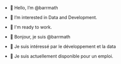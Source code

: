 - 👋 Hello, I’m @barrmath
- 👀 I’m interested in Data and Development.
- 🌱 I'm ready to work. 

- 👋 Bonjour, je suis @barrmath
- 👀 Je suis intéressé par le développement et la data
- 🌱 Je suis actuellement disponible pour un emploi.
<!---
barrmath/barrmath is a ✨ special ✨ repository because its `README.md` (this file) appears on your GitHub profile.
You can click the Preview link to take a look at your changes.
--->
